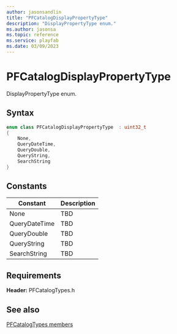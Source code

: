 ```yaml
---
author: jasonsandlin
title: "PFCatalogDisplayPropertyType"
description: "DisplayPropertyType enum."
ms.author: jasonsa
ms.topic: reference
ms.service: playfab
ms.date: 03/09/2023
---
```


# PFCatalogDisplayPropertyType  

DisplayPropertyType enum.    

## Syntax  
  
```cpp
enum class PFCatalogDisplayPropertyType  : uint32_t  
{  
    None,  
    QueryDateTime,  
    QueryDouble,  
    QueryString,  
    SearchString  
}  
```  
  
## Constants  
  
| Constant | Description |
| --- | --- |
| None | TBD   |  
| QueryDateTime | TBD   |  
| QueryDouble | TBD   |  
| QueryString | TBD   |  
| SearchString | TBD   |  
  
  
## Requirements  
  
**Header:** PFCatalogTypes.h
  
## See also  
[PFCatalogTypes members](../pfcatalogtypes_members.md)  

  
  
